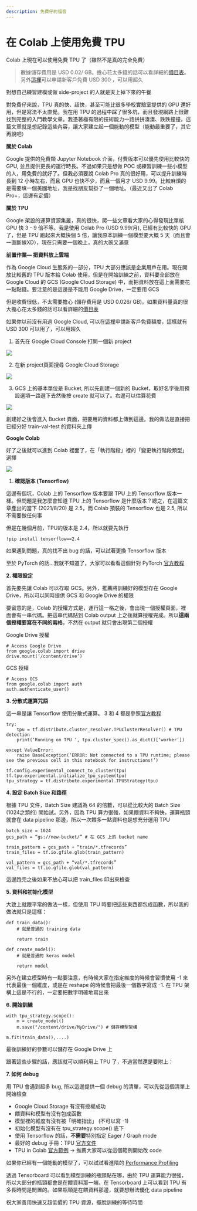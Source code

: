 ```yaml
---
description: 免費仔的福音
---
```


# 在 Colab 上使用免費 TPU

Colab 上現在可以使用免費 TPU 了（雖然不是真的完全免費）

> 數據儲存費用是 USD 0.02/ GB。擔心花太多錢的話可以看詳細的[價目表](https://cloud.google.com/storage/pricing?hl=zh-tw)。另外[這裡](https://cloud.google.com/free?hl=zh-TW)可以申請新客戶免費 USD 300 ，可以用超久

對想自己練習建模或做 side-project 的人就是天上掉下來的午餐

對免費仔來說，TPU 真的快、超快，甚至可能比很多學校實驗室提供的 GPU 還好用，但是寫法不太直覺。我在用 TPU 的過程中踩了很多坑，而且發現網路上很難找到完整的入門教學文章。我憑著極有限的技術能力一路拼拼湊湊、跌跌撞撞，這篇文章就是想記錄這些內容，讓大家建立起一個能動的模型（能動最重要了，其它再說吧）

**關於 Colab**

Google 提供的免費類 Jupyter Notebook 介面，付費版本可以優先使用比較快的 GPU, 並且提供更長的運行時長。不過如果只是想做 POC 或練習訓練一些小模型的人，用免費的就好了。但我必須要說 Colab Pro 真的很好用，可以提升訓練時長到 12 小時左右，而且 GPU 也快不少，而且一個月才 USD 9.99。比較麻煩的是需要填一個美國地址，我是找朋友幫掛了一個地址。（最近又出了 Colab Pro+，這邊有[定價](https://colab.research.google.com/signup)）

**關於 TPU**

Google 架設的運算資源集叢，真的很快，爬一些文章看大家的心得發現比單核 GPU 快 3 - 9 倍不等。我是使用 Colab Pro \(USD 9.99/月\), 已經有比較快的 GPU了，但是 TPU 跑起來大概快個 5 倍，讓我原本訓練一個模型要大概 5 天（而且會一直斷線XD），現在只需要一個晚上，真的大碗又滿意

**前置作業— 把資料放上雲端**

作為 Google Cloud 生態系的一部分，TPU 大部分應該是企業用戶在用。現在開放比較舊的 TPU 版本給 Colab 使用，但是在開始訓練之前，資料要全部放在 Google Cloud 的 GCS \(Google Cloud Storage\) 中，而把資料放在這上面需要花一點點錢。要注意的是這邊是不能用 Google Drive，一定要用 GCS

但是收費很低，不太需要擔心 \(儲存費用是 USD 0.026/ GB\)。如果資料量真的很大擔心花太多錢的話可以看詳細的[價目表](https://cloud.google.com/storage/pricing?hl=zh-tw)

如果你以前沒有用過 Google Cloud, 可以在[這裡](https://cloud.google.com/free?hl=zh-TW)申請新客戶免費額度，這樣就有 USD 300 可以用了，可以用超久

1. 首先在 Google Cloud Console 打開一個新 project

![](https://cdn-images-1.medium.com/max/800/1*3Wo2CGfwP5fWi1_70qaDTw.png)

2. 在新 project頁面搜尋 Google Cloud Storage

![](https://cdn-images-1.medium.com/max/800/1*TgGbHhVFX_7NPsYa-zlX-Q.png)

3. GCS 上的基本單位是 Bucket, 所以先創建一個新的 Bucket，取好名字後用預設選項一路選下去然後按 create 就可以了。右邊可以估算花費

![](https://cdn-images-1.medium.com/max/800/1*OjCO2jZCOOEpVLxRL48zcA.png)

創建好之後會進入 Bucket 頁面，把要用的資料都上傳到這邊。我的做法是直接把已經分好 train-val-test 的資料夾上傳

**Google Colab**

好了之後就可以進到 Colab 裡面了，在「執行階段」裡的「變更執行階段類型」選擇

![](https://cdn-images-1.medium.com/max/800/1*mAwqbRrSUOK7jzAeFdbt7A.png)

1. **確認版本 \(Tensorflow\)**

這邊有個坑，Colab 上的 Tensorflow 版本要跟 TPU 上的 Tensorflow 版本一樣。但問題是我怎麼會知道 TPU 上的 Tensorflow 是什麼版本？總之，在這篇文章產出的當下 \(2021/8/20\) 是 2.5，而 Colab 預裝的 Tensorflow 也是 2.5, 所以不需要做任何事

但是在幾個月前，TPU的版本是 2.4，所以就要先執行

```text
!pip install tensorflow==2.4
```

如果遇到問題，真的找不出 bug 的話，可以試著更換 Tensorflow 版本

至於 PyTorch 的話…我就不知道了，大家可以看看這個針對 PyTorch [官方教程](https://colab.research.google.com/github/pytorch/xla/blob/master/contrib/colab/getting-started.ipynb)

**2. 權限設定**

首先要先讓 Colab 可以存取 GCS。另外，推薦將訓練好的模型存在 Google Drive，所以可以同時提供 GCS 和 Google Drive 的權限

要留意的是，Colab 的授權方式是，運行這一格之後，會出現一個授權頁面，裡面會有一串代碼。把這串代碼貼到 Colab output 上之後就算授權完成。所以**這兩個授權要寫在不同的兩格**，不然在 output 就只會出現第二個授權

Google Drive 授權

```text
# Access Google Drive
from google.colab import drive
drive.mount(‘/content/drive’)
```

GCS 授權

```text
# Access GCS
from google.colab import auth
auth.authenticate_user()
```

**3. 分散式運算咒語**

這一串是讓 Tensorflow 使用分散式運算。 3 和 4 都是參照[官方教程](https://colab.research.google.com/notebooks/tpu.ipynb)

```text
try:
    tpu = tf.distribute.cluster_resolver.TPUClusterResolver() # TPU detection
    print(‘Running on TPU ‘, tpu.cluster_spec().as_dict()[‘worker’])
```

```text
except ValueError:
    raise BaseException(‘ERROR: Not connected to a TPU runtime; please see the previous cell in this notebook for instructions!’)
```

```text
tf.config.experimental_connect_to_cluster(tpu)
tf.tpu.experimental.initialize_tpu_system(tpu)
tpu_strategy = tf.distribute.experimental.TPUStrategy(tpu)
```

**4. 設定 Batch Size 和路徑**

根據 TPU 文件，Batch Size 建議為 64 的倍數，可以從比較大的 Batch Size \(1024之類的\) 開始試。另外，因為 TPU 算力很強，如果餵資料不夠快，運算瓶頸就會在 data pipeline 那邊，所以一次餵多一點資料也是想充分運用 TPU

```text
batch_size = 1024
gcs_path = “gs://new-bucket/” # 在 GCS 上的 bucket name 
```

```text
train_pattern = gcs_path + “train/*.tfrecords”
train_files = tf.io.gfile.glob(train_pattern)
```

```text
val_pattern = gcs_path + “val/*.tfrecords”
val_files = tf.io.gfile.glob(val_pattern)
```

這邊跑完之後如果不放心可以把 train\_files 印出來檢查

**5. 資料和初始化模型**

大致上就跟平常的做法一樣，但使用 TPU 時要把這些東西都包成函數，所以我的做法就只是這樣：

```text
def train_data():
    # 就是普通的 training data
```

```text
    return train
```

```text
def create_model():
    # 就是普通的 keras model
```

```text
    return model
```

另外在建立模型時有一點要注意，有時候大家在指定維度的時候會習慣使用 -1 來代表最後一個維度，或是在 reshape 的時候會把最後一個數字寫成 -1. 在 TPU 架構上這是不行的，一定要把數字明確地寫出來

**6. 開始訓練**

```text
with tpu_strategy.scope(): 
    m = create_model()
    m.save("/content/drive/MyDrive/") # 儲存模型架構
```

```text
m.fit(train_data(),....)
```

最後訓練好的參數可以儲存在 Google Drive 上

跟著這些步驟的話，應該就可以順利用上 TPU 了，不過當然還是要附上：

**7. 如何 debug**

用 TPU 會遇到超多 bug, 所以這邊提供一個 debug 的清單，可以先從這個清單上開始檢查

* Google Cloud Storage 有沒有授權成功
* 餵資料和模型有沒有包成函數
* 模型裡的維度有沒有被「明確指出」 \(不可以寫 -1\)
* 初始化模型有沒有在 tpu\_strategy.scope\(\) 底下
* 使用 Tensorflow 的話，**不需要**特別指定 Eager / Graph mode
* 最好的 debug 手冊：TPU [官方文件](https://cloud.google.com/tpu/docs/tpus)
* TPU in Colab [官方範例](https://colab.research.google.com/notebooks/tpu.ipynb?hl=es) → 推薦大家可以從這個範例開始改 code

如果你已經有一個能動的模型了，可以試試看進階的 [Performance Profiling](https://colab.research.google.com/github/tensorflow/tpu/blob/master/tools/colab/profiling_tpus_in_colab.ipynb)

透過 Tensorboard 可以看到模型訓練的瓶頸點在哪，由於 TPU 運算能力很強，所以大部分的瓶頸都會是在餵資料那一端，在 Tensorboard 上可以看到 TPU 有多長時間是閒置的。如果瓶頸是在餵資料那邊，就要想辦法優化 data pipeline

祝大家善用快速又超低價的 TPU 資源，擺脫訓練的等待時間

